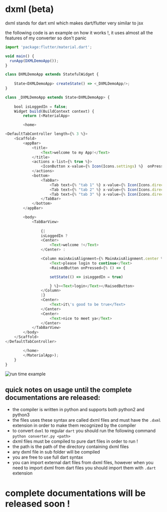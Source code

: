 # dxml (beta)
dxml stands for dart xml which makes dart/flutter very similar to jsx

the following code is an example on how it works !, it uses almost
all the features of my converter so don't panic
```javascript
import 'package:flutter/material.dart';

void main() {
  runApp(DXMLDemoApp());
}

class DXMLDemoApp extends StatefulWidget {
	
	State<DXMLDemoApp> createState() => <_DXMLDemoApp/>;
}

class _DXMLDemoApp extends State<DXMLDemoApp> {
	
	bool isLoggedIn = false;
	Widget build(BuildContext context) {
		return (<MaterialApp>

		<home>

<DefaultTabController length={% 3 %}>
	<Scaffold>
		<appBar>
			<title>
				<Text>welcome to my App!</Text>
			</title>
			<actions x-list={% true %}>
				<IconButton x-value={% Icon(Icons.settings) %}  onPressed={%() => {}%}/>
			</actions>
			<bottom>
				<TabBar>
					<Tab text={% "tab 1" %} x-value={% Icon(Icons.directions_car) %}/>
					<Tab text={% "tab 2" %} x-value={% Icon(Icons.directions_transit) %}/>
					<Tab text={% "tab 3" %} x-value={% Icon(Icons.directions_bike) %}/>
				</TabBar>
			</bottom>
		</appBar>

		<body>
			<TabBarView>
				
				{| 
				isLoggedIn ? 
				<Center>
					<Text>welcome !</Text>
				</Center> : 

				<Column mainAxisAlignment={% MainAxisAlignment.center %}>
					<Text>please login to continue</Text>
					<RaisedButton onPressed={% () => {

					setState(() => isLoggedIn = true)

					} %}><Text>login</Text></RaisedButton>
				</Column> 
				|}
				<Center>
					<Text>it\'s good to be true</Text>
				</Center>
				<Center>
					<Text>nice to meet ya</Text>
				</Center>
			</TabBarView>
		</body>
	</Scaffold>
</DefaultTabController>

		</home>
		</MaterialApp>);
	}
}

```
![run time example](https://scontent-hbe1-1.xx.fbcdn.net/v/t1.15752-9/90815022_564735407725555_6191075123869515776_n.png?_nc_cat=108&_nc_sid=b96e70&_nc_ohc=Gx3iPUt0-MYAX9UB8Js&_nc_ht=scontent-hbe1-1.xx&oh=dc12c8a3622aa827c5e1eabfa9601a8c&oe=5EA13B5A)

## quick notes on usage until the complete documentations are released:

* the compiler is written in python and supports both python2 and python3
* the files uses these syntax are called dxml files and must have the `.dxml` extension
in order to make them recognized by the compiler
* to convert `dxml` to regular `dart` you should run the following command
`python converter.py <path>` 
* dxml files must be compiled to pure dart files in order to run !
* the path is the path of the directory containing dxml files
* any dxml file in sub folder will be compiled
* you are free to use full dart syntax
* you can import external dart files from dxml files, however when you need to import dxml
from dart files you should import them with `.dart` extension

# complete documentations will be released soon !
